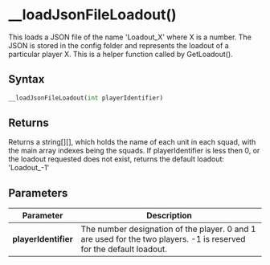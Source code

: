 # __loadJsonFileLoadout()
This loads a JSON file of the name 'Loadout_X' where X is a number. The JSON is stored in the config folder and represents the loadout of a particular player X. This is a helper function called by GetLoadout(). 

## Syntax
```python
__loadJsonFileLoadout(int playerIdentifier)
```

## Returns
Returns a string[][], which holds the name of each unit in each squad, with the main array indexes being the squads. If playerIdentifier is less then 0, or the loadout requested does not exist, returns the default loadout: 'Loadout_-1'

## Parameters
|Parameter      |Description        |
|---------------|-------------------|
|**playerIdentifier**|The number designation of the player. 0 and 1 are used for the two players. -1 is reserved for the default loadout.|
